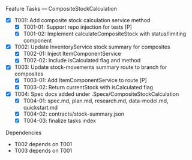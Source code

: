 Feature Tasks — CompositeStockCalculation

- [x] T001: Add composite stock calculation service method
  - [x] T001-01: Support repo injection for tests [P]
  - [x] T001-02: Implement calculateCompositeStock with status/limiting component
- [x] T002: Update InventoryService stock summary for composites
  - [x] T002-01: Inject ItemComponentService
  - [x] T002-02: Include isCalculated flag and method
- [x] T003: Update stock-movements summary route to branch for composites
  - [x] T003-01: Add ItemComponentService to route [P]
  - [x] T003-02: Return currentStock with isCalculated flag
- [x] T004: Spec docs added under .Specs/CompositeStockCalculation
  - [x] T004-01: spec.md, plan.md, research.md, data-model.md, quickstart.md
  - [x] T004-02: contracts/stock-summary.json
  - [x] T004-03: finalize tasks index

Dependencies
- T002 depends on T001
- T003 depends on T001
